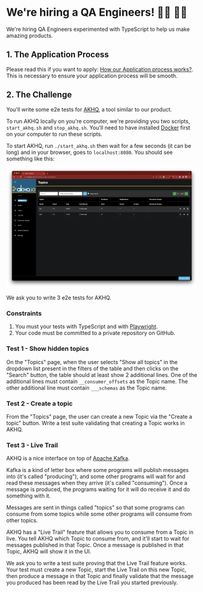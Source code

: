 # We're hiring a QA Engineers! 👨‍💻 👩‍💻

We're hiring QA Engineers experimented with TypeScript to help us make amazing products.

## 1. The Application Process

Please read this if you want to apply: [How our Application process works?](../application-process.md). This is necessary to ensure your application process will be smooth.

## 2. The Challenge

You'll write some e2e tests for [AKHQ](https://akhq.io/), a tool similar to our product.

To run AKHQ locally on you're computer, we're providing you two scripts, `start_akhq.sh` and `stop_akhq.sh`.
You'll need to have installed [Docker](https://www.docker.com/products/docker-desktop/) first on your computer to run these scripts.

To start AKHQ, run `./start_akhq.sh` then wait for a few seconds (it can be long) and in your browser, goes to `localhost:8080`.
You should see something like this: 

![](akhq_welcome_page.png)

We ask you to write 3 e2e tests for AKHQ.

### Constraints

1. You must your tests with TypeScript and with [Playwright](https://www.playwright.dev/).
2. Your code must be committed to a private repository on GitHub.     

### Test 1 - Show hidden topics

On the "Topics" page, when the user selects "Show all topics" in the dropdown list present in the filters of the table and then clicks on the "Search" button, 
the table should at least show 2 additional lines. 
One of the additional lines must contain `__consumer_offsets` as the Topic name.
The other additional line must contain `___schemas` as the Topic name.

### Test 2 - Create a topic

From the "Topics" page, the user can create a new Topic via the "Create a topic" button.
Write a test suite validating that creating a Topic works in AKHQ.

### Test 3 - Live Trail

AKHQ is a nice interface on top of [Apache Kafka](https://kafka.apache.org/).

Kafka is a kind of letter box where some programs will publish messages into (it's called "producing"), and some other programs will wait for and read these messages when they arrive (it's called "consuming").
Once a message is produced, the programs waiting for it will do receive it and do something with it.

Messages are sent in things called "topics" so that some programs can consume from some topics while some other programs will consume from other topics.

AKHQ has a "Live Trail" feature that allows you to consume from a Topic in live.
You tell AKHQ which Topic to consume from, and it'll start to wait for messages published in that Topic.
Once a message is published in that Topic, AKHQ will show it in the UI.

We ask you to write a test suite proving that the Live Trail feature works.
Your test must create a new Topic, start the Live Trail on this new Topic, then produce a message in that Topic and finally validate that the message you produced has been read by the Live Trail you started previously.
